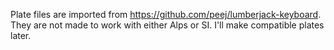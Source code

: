 Plate files are imported from https://github.com/peej/lumberjack-keyboard. They are not made to work with either Alps or SI. I'll make compatible plates later.
